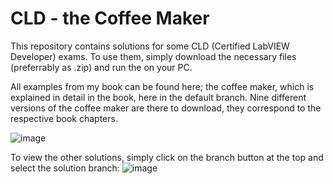 # CLD - the Coffee Maker

This repository contains solutions for some CLD (Certified LabVIEW Developer) exams. To use them, simply download the necessary files (preferrably as .zip) and run the on your PC. 

All examples from my book can be found here; the coffee maker, which is explained in detail in the book, here in the default branch. Nine different versions of the coffee maker are there to download, they correspond to the respective book chapters.

![image](https://user-images.githubusercontent.com/36880091/114531819-86ec1b00-9c4c-11eb-9f4b-4880593ca650.png)

To view the other solutions, simply click on the branch button at the top and select the solution branch: ![image](https://user-images.githubusercontent.com/36880091/114867780-7b882380-9df5-11eb-9093-cd89b3367da1.png)
